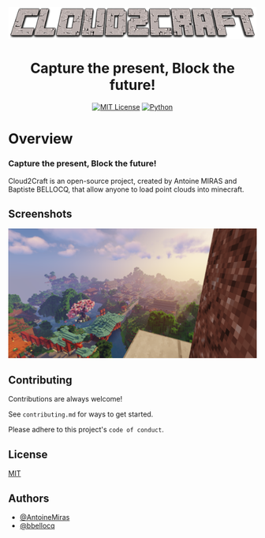 <p align="center">
  <img src="https://github.com/AntoineMiras/Cloud2Craft/blob/main/Cloud2Craft/Ressources/Cloud2Craft.png">
</p>

<h1 align="center">Capture the present, Block the future!</h1>

<div align="center">

  <a href="">![MIT License](https://img.shields.io/badge/License-MIT-green.svg)</a>
  <a href="">![Python](https://img.shields.io/badge/Language-%F0%9F%90%8D%20Python-blue)</a>
  
</div>

# Overview

### Capture the present, Block the future!

Cloud2Craft is an open-source project, created by Antoine MIRAS and Baptiste BELLOCQ, that allow anyone to load point clouds into minecraft.

## Screenshots

![App Screenshot](https://github.com/AntoineMiras/Cloud2Craft/blob/main/Cloud2Craft/Ressources/back_library.png)


## Contributing

Contributions are always welcome!

See `contributing.md` for ways to get started.

Please adhere to this project's `code of conduct`.


## License

[MIT](https://choosealicense.com/licenses/mit/)


## Authors

- [@AntoineMiras](https://github.com/AntoineMiras)
- [@bbellocq](https://github.com/bbellocq)

